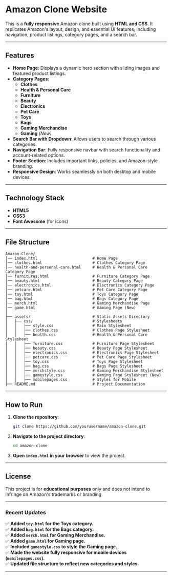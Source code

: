 
# **Amazon Clone Website**

This is a **fully responsive** Amazon clone built using **HTML and CSS**. It replicates Amazon's layout, design, and essential UI features, including navigation, product listings, category pages, and a search bar.

---

## **Features**
- **Home Page**: Displays a dynamic hero section with sliding images and featured product listings.
- **Category Pages**:
  - **Clothes**
  - **Health & Personal Care**
  - **Furniture**
  - **Beauty**
  - **Electronics**
  - **Pet Care**
  - **Toys**
  - **Bags**
  - **Gaming Merchandise**
  - **Gaming** *(New)*
- **Search Bar with Dropdown**: Allows users to search through various categories.
- **Navigation Bar**: Fully responsive navbar with search functionality and account-related options.
- **Footer Section**: Includes important links, policies, and Amazon-style branding.
- **Responsive Design**: Works seamlessly on both desktop and mobile devices.

---

## **Technology Stack**
- **HTML5**
- **CSS3**
- **Font Awesome** (for icons)

---

## **File Structure**
```
Amazon-Clone/
│── index.html                        # Home Page
│── clothes.html                      # Clothes Category Page
│── health-and-personal-care.html     # Health & Personal Care Category Page
│── furnitures.html                   # Furniture Category Page
│── beauty.html                       # Beauty Category Page
│── electronics.html                  # Electronics Category Page
│── petcare.html                      # Pet Care Category Page
│── toy.html                          # Toys Category Page
│── bag.html                          # Bags Category Page
│── merch.html                        # Gaming Merchandise Page
│── game.html                         # Gaming Page (New)
│
├── assets/                           # Static Assets Directory
│   ├── css/                          # Stylesheets
│   │   ├── style.css                 # Main Stylesheet
│   │   ├── clothes.css               # Clothes Page Stylesheet
│   │   ├── health.css                # Health & Personal Care Stylesheet
│   │   ├── furniture.css             # Furniture Page Stylesheet
│   │   ├── beauty.css                # Beauty Page Stylesheet
│   │   ├── electronics.css           # Electronics Page Stylesheet
│   │   ├── petcare.css               # Pet Care Page Stylesheet
│   │   ├── toy.css                   # Toys Page Stylesheet
│   │   ├── bag.css                   # Bags Page Stylesheet
│   │   ├── merchstyle.css            # Gaming Merchandise Stylesheet
│   │   ├── gamestyle.css             # Gaming Page Stylesheet (New)
│   │   ├── mobilepages.css           # Styles for Mobile 
├── README.md                         # Project Documentation
```

---

## **How to Run**
1. **Clone the repository**:
   ```sh
   git clone https://github.com/yourusername/amazon-clone.git
   ```
2. **Navigate to the project directory**:
   ```sh
   cd amazon-clone
   ```
3. **Open `index.html` in your browser** to view the project.

---

## **License**
This project is for **educational purposes** only and does not intend to infringe on Amazon's trademarks or branding.

---

### **Recent Updates**
✅ **Added `toy.html` for the Toys category.**  
✅ **Added `bag.html` for the Bags category.**  
✅ **Added `merch.html` for Gaming Merchandise.**  
✅ **Added `game.html` for Gaming page.**  
✅ **Included `gamestyle.css` to style the Gaming page.**  
✅ **Made the website fully responsive for mobile devices (`mobilepages.css`).**  
✅ **Updated file structure to reflect new categories and styles.**

---